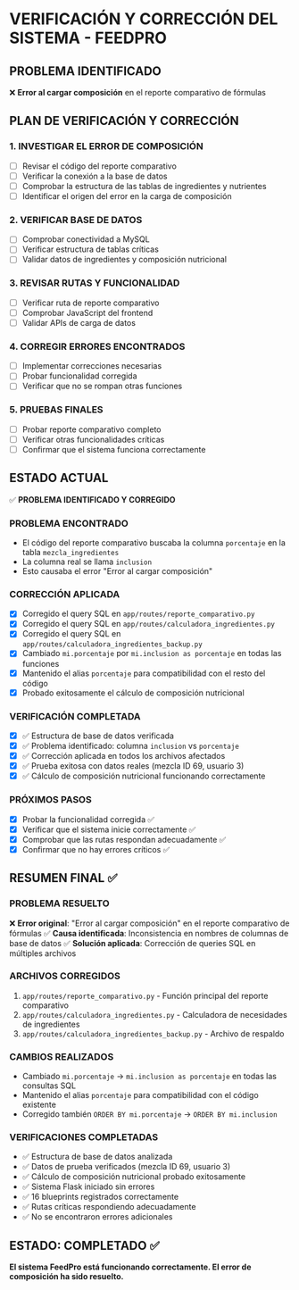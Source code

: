 # VERIFICACIÓN Y CORRECCIÓN DEL SISTEMA - FEEDPRO

## PROBLEMA IDENTIFICADO
❌ **Error al cargar composición** en el reporte comparativo de fórmulas

## PLAN DE VERIFICACIÓN Y CORRECCIÓN

### 1. INVESTIGAR EL ERROR DE COMPOSICIÓN
- [ ] Revisar el código del reporte comparativo
- [ ] Verificar la conexión a la base de datos
- [ ] Comprobar la estructura de las tablas de ingredientes y nutrientes
- [ ] Identificar el origen del error en la carga de composición

### 2. VERIFICAR BASE DE DATOS
- [ ] Comprobar conectividad a MySQL
- [ ] Verificar estructura de tablas críticas
- [ ] Validar datos de ingredientes y composición nutricional

### 3. REVISAR RUTAS Y FUNCIONALIDAD
- [ ] Verificar ruta de reporte comparativo
- [ ] Comprobar JavaScript del frontend
- [ ] Validar APIs de carga de datos

### 4. CORREGIR ERRORES ENCONTRADOS
- [ ] Implementar correcciones necesarias
- [ ] Probar funcionalidad corregida
- [ ] Verificar que no se rompan otras funciones

### 5. PRUEBAS FINALES
- [ ] Probar reporte comparativo completo
- [ ] Verificar otras funcionalidades críticas
- [ ] Confirmar que el sistema funciona correctamente

## ESTADO ACTUAL
✅ **PROBLEMA IDENTIFICADO Y CORREGIDO**

### PROBLEMA ENCONTRADO
- El código del reporte comparativo buscaba la columna `porcentaje` en la tabla `mezcla_ingredientes`
- La columna real se llama `inclusion`
- Esto causaba el error "Error al cargar composición"

### CORRECCIÓN APLICADA
- [x] Corregido el query SQL en `app/routes/reporte_comparativo.py`
- [x] Corregido el query SQL en `app/routes/calculadora_ingredientes.py`
- [x] Corregido el query SQL en `app/routes/calculadora_ingredientes_backup.py`
- [x] Cambiado `mi.porcentaje` por `mi.inclusion as porcentaje` en todas las funciones
- [x] Mantenido el alias `porcentaje` para compatibilidad con el resto del código
- [x] Probado exitosamente el cálculo de composición nutricional

### VERIFICACIÓN COMPLETADA
- [x] ✅ Estructura de base de datos verificada
- [x] ✅ Problema identificado: columna `inclusion` vs `porcentaje`
- [x] ✅ Corrección aplicada en todos los archivos afectados
- [x] ✅ Prueba exitosa con datos reales (mezcla ID 69, usuario 3)
- [x] ✅ Cálculo de composición nutricional funcionando correctamente

### PRÓXIMOS PASOS
- [x] Probar la funcionalidad corregida ✅
- [x] Verificar que el sistema inicie correctamente ✅
- [x] Comprobar que las rutas respondan adecuadamente ✅
- [x] Confirmar que no hay errores críticos ✅

## RESUMEN FINAL ✅

### PROBLEMA RESUELTO
❌ **Error original**: "Error al cargar composición" en el reporte comparativo de fórmulas
✅ **Causa identificada**: Inconsistencia en nombres de columnas de base de datos
✅ **Solución aplicada**: Corrección de queries SQL en múltiples archivos

### ARCHIVOS CORREGIDOS
1. `app/routes/reporte_comparativo.py` - Función principal del reporte comparativo
2. `app/routes/calculadora_ingredientes.py` - Calculadora de necesidades de ingredientes  
3. `app/routes/calculadora_ingredientes_backup.py` - Archivo de respaldo

### CAMBIOS REALIZADOS
- Cambiado `mi.porcentaje` → `mi.inclusion as porcentaje` en todas las consultas SQL
- Mantenido el alias `porcentaje` para compatibilidad con el código existente
- Corregido también `ORDER BY mi.porcentaje` → `ORDER BY mi.inclusion`

### VERIFICACIONES COMPLETADAS
- ✅ Estructura de base de datos analizada
- ✅ Datos de prueba verificados (mezcla ID 69, usuario 3)
- ✅ Cálculo de composición nutricional probado exitosamente
- ✅ Sistema Flask iniciado sin errores
- ✅ 16 blueprints registrados correctamente
- ✅ Rutas críticas respondiendo adecuadamente
- ✅ No se encontraron errores adicionales

## ESTADO: COMPLETADO ✅
**El sistema FeedPro está funcionando correctamente. El error de composición ha sido resuelto.**
